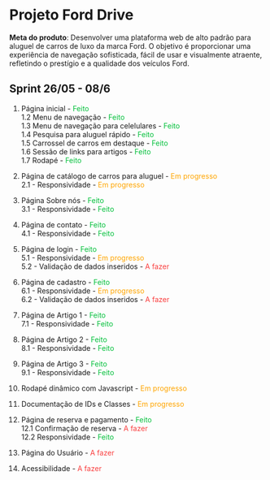 # Projeto Ford Drive

**Meta do produto**: Desenvolver uma plataforma web de alto padrão para aluguel de carros de luxo da marca Ford. O objetivo é proporcionar uma experiência de navegação sofisticada, fácil de usar e visualmente atraente, refletindo o prestígio e a qualidade dos veículos Ford.

## Sprint 26/05 - 08/6
1. Página inicial - <span style="color: #03C03c">Feito</span>  
    1.2 Menu de navegação - <span style="color: #03C03c">Feito</span>  
    1.3 Menu de navegação para celelulares - <span style="color: #03C03c">Feito</span>  
    1.4 Pesquisa para aluguel rápido - <span style="color: #03C03c">Feito</span>  
    1.5 Carrossel de carros em destaque - <span style="color: #03C03c">Feito</span>  
    1.6 Sessão de links para artigos - <span style="color: #03C03c">Feito</span>  
    1.7 Rodapé - <span style="color: #03C03c">Feito</span>  

2. Página de catálogo de carros para aluguel - <span style="color: orange">Em progresso</span>  
    2.1 - Responsividade - <span style="color: orange">Em progresso</span>  

3. Página Sobre nós - <span style="color: #03C03c">Feito</span>  
    3.1 - Responsividade - <span style="color: #03C03c">Feito</span>  

4. Página de contato - <span style="color: #03C03c">Feito</span>  
    4.1 - Responsividade - <span style="color: #03C03c">Feito</span>  

5. Página de login - <span style="color: #03C03c">Feito</span>  
    5.1 - Responsividade - <span style="color: orange">Em progresso</span>  
    5.2 - Validação de dados inseridos - <span style="color: #fa3e3e">A fazer</span>  

6. Página de cadastro - <span style="color: #03C03c">Feito</span>  
    6.1 - Responsividade - <span style="color: orange">Em progresso</span>  
    6.2 - Validação de dados inseridos - <span style="color: #fa3e3e">A fazer</span>  

7. Página de Artigo 1 - <span style="color: #03C03c">Feito</span>  
    7.1 - Responsividade - <span style="color: #03C03c">Feito</span>  

8. Página de Artigo 2 - <span style="color: #03C03c">Feito</span>  
    8.1 - Responsividade - <span style="color: #03C03c">Feito</span>  

9. Página de Artigo 3 - <span style="color: #03C03c">Feito</span>  
    9.1 - Responsividade - <span style="color: #03C03c">Feito</span>  

10. Rodapé dinâmico com Javascript - <span style="color: orange">Em progresso</span>  

11. Documentação de IDs e Classes - <span style="color: orange">Em progresso</span>  

12. Página de reserva e pagamento - <span style="color: #03C03c">Feito</span>  
    12.1 Confirmação de reserva - <span style="color: #fa3e3e">A fazer</span>  
    12.2 Responsividade - <span style="color: #03C03c">Feito</span> 

12. Página do Usuário - <span style="color: #fa3e3e">A fazer</span>  

12. Acessibilidade - <span style="color: #fa3e3e">A fazer</span>  


